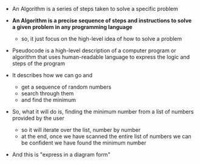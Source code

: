 
- An Algorithm is a series of steps taken to solve a specific problem
- **An Algorithm is a precise sequence of steps and instructions to solve a given problem in any programming language** 
	- so, it just focus on the high-level idea of how to solve a problem


- Pseudocode is a high-level description of a computer program or algorithm that uses human-readable language to express the logic and steps of the program 


- It describes how we can go and
	- get a sequence of random numbers
	- search through them
	- and find the minimum
- So, what it will do is, finding the minimum number from a list of numbers provided by the user
	- so it will iterate over the list, number by number
	- at the end, once we have scanned the entire list of numbers we can be confident we have found the minimum number 
- And this is "express in a diagram form"
